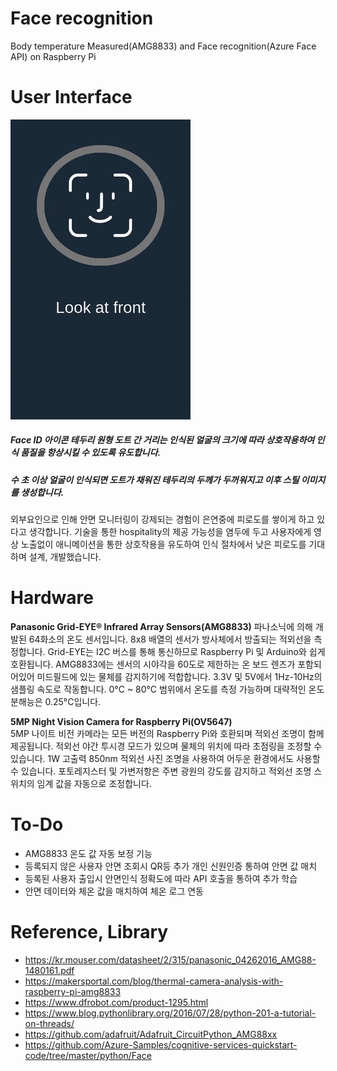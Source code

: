 # Face recognition
Body temperature Measured(AMG8833) and Face recognition(Azure Face API) on Raspberry Pi

# User Interface
![alt text](https://raw.githubusercontent.com/yskim96/Face_recognition/main/images/preview.gif "Preview User Interface")   
##### Face ID 아이콘 테두리 원형 도트 간 거리는 인식된 얼굴의 크기에 따라 상호작용하여 인식 품질을 항상시킬 수 있도록 유도합니다.
##### 수 초 이상 얼굴이 인식되면 도트가 채워진 테두리의 두께가 두꺼워지고 이후 스틸 이미지를 생성합니다.

외부요인으로 인해 안면 모니터링이 강제되는 경험이 은연중에 피로도를 쌓이게 하고 있다고 생각합니다.
기술을 통한 hospitality의 제공 가능성을 염두에 두고 사용자에게 영상 노출없이 애니메이션을 통한 상호작용을 유도하여 인식 절차에서 낮은 피로도를 기대하며 설계, 개발했습니다.


# Hardware
**Panasonic Grid-EYE® Infrared Array Sensors(AMG8833)** 
파나소닉에 의해 개발된 64화소의 온도 센서입니다. 8x8 배열의 센서가 방사체에서 방출되는 적외선을 측정합니다. Grid-EYE는 I2C 버스를 통해 통신하므로 Raspberry Pi 및 Arduino와 쉽게 호환됩니다. AMG8833에는 센서의 시야각을 60도로 제한하는 온 보드 렌즈가 포함되어있어 미드필드에 있는 물체를 감지하기에 적합합니다. 3.3V 및 5V에서 1Hz-10Hz의 샘플링 속도로 작동합니다. 0°C ~ 80°C 범위에서 온도를 측정 가능하며 대략적인 온도 분해능은 0.25°C입니다.

**5MP Night Vision Camera for Raspberry Pi(OV5647)**  
5MP 나이트 비전 카메라는 모든 버전의 Raspberry Pi와 호환되며 적외선 조명이 함께 제공됩니다. 적외선 야간 투시경 모드가 있으며 물체의 위치에 따라 초점링을 조정할 수 있습니다. 1W 고출력 850nm 적외선 사진 조명을 사용하여 어두운 환경에서도 사용할 수 있습니다. 포토레지스터 및 가변저항은 주변 광원의 강도를 감지하고 적외선 조명 스위치의 임계 값을 자동으로 조정합니다.

# To-Do
- AMG8833 온도 값 자동 보정 기능 
- 등록되지 않은 사용자 안면 조회시 QR등 추가 개인 신원인증 통하여 안면 값 매치  
- 등록된 사용자 출입시 안면인식 정확도에 따라 API 호출을 통하여 추가 학습  
- 안면 데이터와 체온 값을 매치하여 체온 로그 연동 


# Reference, Library
- https://kr.mouser.com/datasheet/2/315/panasonic_04262016_AMG88-1480161.pdf  
- https://makersportal.com/blog/thermal-camera-analysis-with-raspberry-pi-amg8833 
- https://www.dfrobot.com/product-1295.html 
- https://www.blog.pythonlibrary.org/2016/07/28/python-201-a-tutorial-on-threads/ 
- https://github.com/adafruit/Adafruit_CircuitPython_AMG88xx  
- https://github.com/Azure-Samples/cognitive-services-quickstart-code/tree/master/python/Face 
